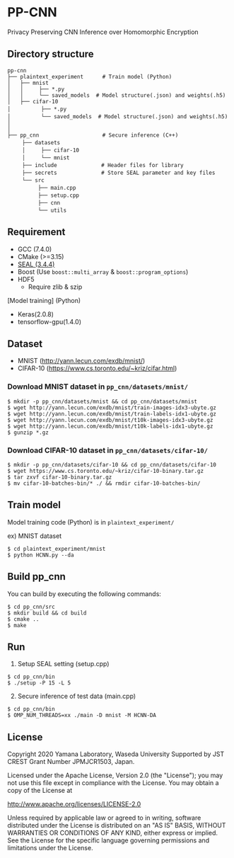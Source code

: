 # PP-CNN
Privacy Preserving CNN Inference over Homomorphic Encryption

## Directory structure
```
pp-cnn
├── plaintext_experiment      # Train model (Python)
│   ├── mnist
│   │     ├── *.py
│   │     └── saved_models  # Model structure(.json) and weights(.h5)
│   ├── cifar-10
│   　     ├── *.py
│   　     └── saved_models  # Model structure(.json) and weights(.h5)
│
│
├── pp_cnn                    # Secure inference (C++)
　   ├── datasets
　   │     ├── cifar-10
　   │     └── mnist
　   ├── include              # Header files for library
　   ├── secrets              # Store SEAL parameter and key files
　   └── src
　        ├── main.cpp
　        ├── setup.cpp
　        ├── cnn
　        └── utils
```

## Requirement
- GCC (7.4.0)
- CMake (>=3.15)
- [SEAL (3.4.4)](https://github.com/microsoft/SEAL/tree/3.4.4)
- Boost (Use `boost::multi_array` & `boost::program_options`)
- HDF5
  - Require zlib & szip

[Model training] (Python)
- Keras(2.0.8)
- tensorflow-gpu(1.4.0)

## Dataset
- MNIST (http://yann.lecun.com/exdb/mnist/)
- CIFAR-10 (https://www.cs.toronto.edu/~kriz/cifar.html)

### Download MNIST dataset in `pp_cnn/datasets/mnist/`
```
$ mkdir -p pp_cnn/datasets/mnist && cd pp_cnn/datasets/mnist
$ wget http://yann.lecun.com/exdb/mnist/train-images-idx3-ubyte.gz
$ wget http://yann.lecun.com/exdb/mnist/train-labels-idx1-ubyte.gz
$ wget http://yann.lecun.com/exdb/mnist/t10k-images-idx3-ubyte.gz
$ wget http://yann.lecun.com/exdb/mnist/t10k-labels-idx1-ubyte.gz
$ gunzip *.gz
```

### Download CIFAR-10 dataset in `pp_cnn/datasets/cifar-10/`
```
$ mkdir -p pp_cnn/datasets/cifar-10 && cd pp_cnn/datasets/cifar-10
$ wget https://www.cs.toronto.edu/~kriz/cifar-10-binary.tar.gz
$ tar zxvf cifar-10-binary.tar.gz
$ mv cifar-10-batches-bin/* ./ && rmdir cifar-10-batches-bin/
```

## Train model
Model training code (Python) is in `plaintext_experiment/`

ex) MNIST dataset
```
$ cd plaintext_experiment/mnist
$ python HCNN.py --da
```

## Build pp_cnn
You can build by executing the following commands:
```
$ cd pp_cnn/src
$ mkdir build && cd build
$ cmake ..
$ make
```

## Run
1. Setup SEAL setting (setup.cpp)
```
$ cd pp_cnn/bin
$ ./setup -P 15 -L 5
```
2. Secure inference of test data (main.cpp)
```
$ cd pp_cnn/bin
$ OMP_NUM_THREADS=xx ./main -D mnist -M HCNN-DA
```

## License
Copyright 2020 Yamana Laboratory, Waseda University Supported by JST CREST Grant Number JPMJCR1503, Japan.

Licensed under the Apache License, Version 2.0 (the "License"); you may not use this file except in compliance with the License. You may obtain a copy of the License at

http://www.apache.org/licenses/LICENSE-2.0

Unless required by applicable law or agreed to in writing, software distributed under the License is distributed on an "AS IS" BASIS, WITHOUT WARRANTIES OR CONDITIONS OF ANY KIND, either express or implied. See the License for the specific language governing permissions and limitations under the License.
